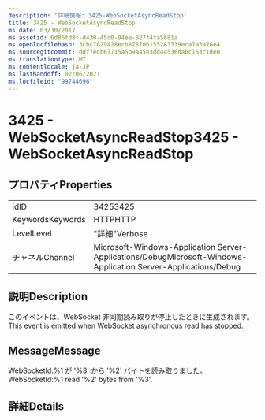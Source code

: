 ```yaml
---
description: '詳細情報: 3425-WebSocketAsyncReadStop'
title: 3425 - WebSocketAsyncReadStop
ms.date: 03/30/2017
ms.assetid: 6d86fd8f-d430-45c0-94ee-827f4fa5881a
ms.openlocfilehash: 3cbc7629428ecb878f06155283339eca7a3a76e4
ms.sourcegitcommit: ddf7edb67715a5b9a45e3dd44536dabc153c1de0
ms.translationtype: MT
ms.contentlocale: ja-JP
ms.lasthandoff: 02/06/2021
ms.locfileid: "99744696"
---
```

# <a name="3425---websocketasyncreadstop"></a><span data-ttu-id="53634-103">3425 - WebSocketAsyncReadStop</span><span class="sxs-lookup"><span data-stu-id="53634-103">3425 - WebSocketAsyncReadStop</span></span>

## <a name="properties"></a><span data-ttu-id="53634-104">プロパティ</span><span class="sxs-lookup"><span data-stu-id="53634-104">Properties</span></span>  
  
|||  
|-|-|  
|<span data-ttu-id="53634-105">id</span><span class="sxs-lookup"><span data-stu-id="53634-105">ID</span></span>|<span data-ttu-id="53634-106">3425</span><span class="sxs-lookup"><span data-stu-id="53634-106">3425</span></span>|  
|<span data-ttu-id="53634-107">Keywords</span><span class="sxs-lookup"><span data-stu-id="53634-107">Keywords</span></span>|<span data-ttu-id="53634-108">HTTP</span><span class="sxs-lookup"><span data-stu-id="53634-108">HTTP</span></span>|  
|<span data-ttu-id="53634-109">Level</span><span class="sxs-lookup"><span data-stu-id="53634-109">Level</span></span>|<span data-ttu-id="53634-110">"詳細"</span><span class="sxs-lookup"><span data-stu-id="53634-110">Verbose</span></span>|  
|<span data-ttu-id="53634-111">チャネル</span><span class="sxs-lookup"><span data-stu-id="53634-111">Channel</span></span>|<span data-ttu-id="53634-112">Microsoft-Windows-Application Server-Applications/Debug</span><span class="sxs-lookup"><span data-stu-id="53634-112">Microsoft-Windows-Application Server-Applications/Debug</span></span>|  
  
## <a name="description"></a><span data-ttu-id="53634-113">説明</span><span class="sxs-lookup"><span data-stu-id="53634-113">Description</span></span>  

 <span data-ttu-id="53634-114">このイベントは、WebSocket 非同期読み取りが停止したときに生成されます。</span><span class="sxs-lookup"><span data-stu-id="53634-114">This event is emitted when WebSocket asynchronous read has stopped.</span></span>  
  
## <a name="message"></a><span data-ttu-id="53634-115">Message</span><span class="sxs-lookup"><span data-stu-id="53634-115">Message</span></span>  

 <span data-ttu-id="53634-116">WebSocketId:%1 が '%3' から '%2' バイトを読み取りました。</span><span class="sxs-lookup"><span data-stu-id="53634-116">WebSocketId:%1 read '%2' bytes from '%3'.</span></span>  
  
## <a name="details"></a><span data-ttu-id="53634-117">詳細</span><span class="sxs-lookup"><span data-stu-id="53634-117">Details</span></span>
